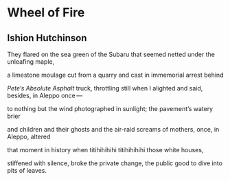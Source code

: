 # Wheel of Fire
## Ishion Hutchinson
They flared on the sea green
of the Subaru that seemed netted
under the unleafing maple,

a limestone moulage cut
from a quarry and cast
in immemorial arrest behind

 _Pete’s Absolute Asphalt_ truck,
throttling still when I alighted
and said, besides, in Aleppo once —

to nothing but the wind
photographed in sunlight;
the pavement’s watery brier

and children and their ghosts
and the air-raid screams of mothers,
once, in Aleppo, altered

that moment in history
when titihihihihi titihihihihi
those white houses,

stiffened with silence, broke
the private change, the public good
to dive into pits of leaves.